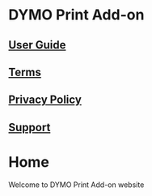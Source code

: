 <link rel="shortcut icon" type="image/x-icon" href="favicon.ico">

# DYMO Print Add-on

## [User Guide](https://szzsa.github.io/dymo-print/guide)

## [Terms](https://szzsa.github.io/dymo-print/terms)

## [Privacy Policy](https://szzsa.github.io/dymo-print/privacy)

## [Support](https://szzsa.github.io/dymo-print/support)

# Home

Welcome to DYMO Print Add-on website

